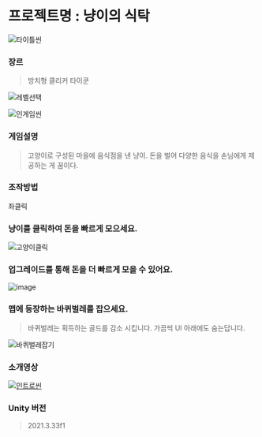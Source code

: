 # 프로젝트명 : 냥이의 식탁
![타이틀씬](https://github.com/user-attachments/assets/8f622245-3fa7-4320-9b87-c925b3e19473)

### 장르
> 방치형 클리커 타이쿤

![레벨선택](https://github.com/user-attachments/assets/ccc73d7c-d817-4e15-a1d5-5894209008db)

![인게임씬](https://github.com/user-attachments/assets/428f9133-fc90-4bc5-a9dd-92b436caf53b)

### 게임설명
> 고양이로 구성된 마을에 음식점을 낸 냥이.
> 돈을 벌어 다양한 음식을 손님에게 제공하는 게 꿈이다.

### 조작방법
좌클릭

### 냥이를 클릭하여 돈을 빠르게 모으세요.
![고양이클릭](https://github.com/user-attachments/assets/fb6b2b5d-97e4-4249-95b6-c735be10ff1f)

### 업그레이드를 통해 돈을 더 빠르게 모을 수 있어요.
![image](https://github.com/user-attachments/assets/4e24bfa9-83a7-4064-b64b-607ba29dcb57)

### 맵에 등장하는 바퀴벌레를 잡으세요.
> 바퀴벌레는 획득하는 골드를 감소 시킵니다.
> 가끔씩 UI 아래에도 숨는답니다.
> 
![바퀴벌레잡기](https://github.com/user-attachments/assets/e871b0ef-1117-46fd-a37a-0ac8d18cc617)

### 소개영상
[![인트로씬](https://github.com/user-attachments/assets/37694358-cc48-4b11-a794-9cefc6b6b8aa)](https://youtu.be/XlB7RfgtTYI)

### Unity 버전
> 2021.3.33f1
